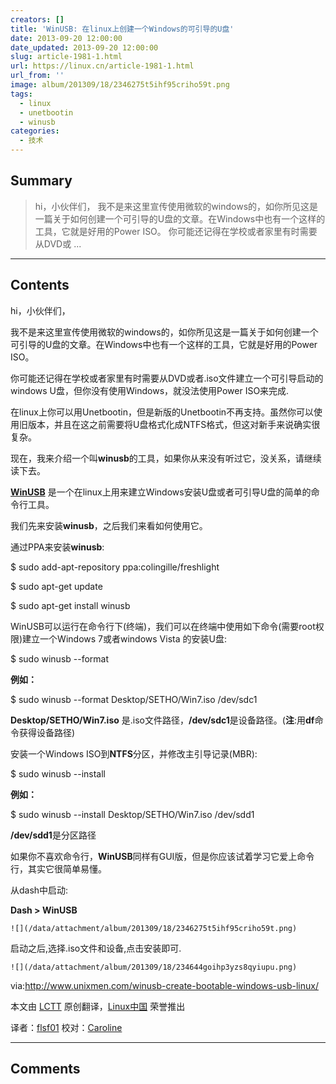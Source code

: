 ```yaml
---
creators: []
title: 'WinUSB: 在linux上创建一个Windows的可引导的U盘'
date: 2013-09-20 12:00:00
date_updated: 2013-09-20 12:00:00
slug: article-1981-1.html
url: https://linux.cn/article-1981-1.html
url_from: ''
image: album/201309/18/2346275t5ihf95criho59t.png
tags:
  - linux
  - unetbootin
  - winusb
categories:
  - 技术
---
```


## Summary

> hi，小伙伴们，
> 我不是来这里宣传使用微软的windows的，如你所见这是一篇关于如何创建一个可引导的U盘的文章。在Windows中也有一个这样的工具，它就是好用的Power ISO。
> 你可能还记得在学校或者家里有时需要从DVD或  ...

***

<!-- more -->

## Contents

hi，小伙伴们，

我不是来这里宣传使用微软的windows的，如你所见这是一篇关于如何创建一个可引导的U盘的文章。在Windows中也有一个这样的工具，它就是好用的Power ISO。

你可能还记得在学校或者家里有时需要从DVD或者.iso文件建立一个可引导启动的windows U盘，但你没有使用Windows，就没法使用Power ISO来完成.

在linux上你可以用Unetbootin，但是新版的Unetbootin不再支持。虽然你可以使用旧版本，并且在这之前需要将U盘格式化成NTFS格式，但这对新手来说确实很复杂。

现在，我来介绍一个叫**winusb**的工具，如果你从来没有听过它，没关系，请继续读下去。

[**WinUSB**](http://congelli.eu/prog_info_winusb.html) 是一个在linux上用来建立Windows安装U盘或者可引导U盘的简单的命令行工具。

我们先来安装**winusb**，之后我们来看如何使用它。

通过PPA来安装**winusb**:

$ sudo add-apt-repository ppa:colingille/freshlight

$ sudo apt-get update

$ sudo apt-get install winusb

WinUSB可以运行在命令行下(终端)，我们可以在终端中使用如下命令(需要root权限)建立一个Windows 7或者windows Vista 的安装U盘:

$ sudo winusb --format

**例如：**

$ sudo winusb --format Desktop/SETHO/Win7.iso /dev/sdc1

**Desktop/SETHO/Win7.iso** 是.iso文件路径，**/dev/sdc1**是设备路径。(**注**:用**df**命令获得设备路径)

安装一个Windows ISO到**NTFS**分区，并修改主引导记录(MBR):

$ sudo winusb --install

**例如：**

$ sudo winusb --install Desktop/SETHO/Win7.iso /dev/sdd1

**/dev/sdd1**是分区路径

如果你不喜欢命令行，**WinUSB**同样有GUI版，但是你应该试着学习它爱上命令行，其实它很简单易懂。

从dash中启动:

**Dash > WinUSB**

 `![](/data/attachment/album/201309/18/2346275t5ihf95criho59t.png)`

启动之后,选择.iso文件和设备,点击安装即可.

 `![](/data/attachment/album/201309/18/234644goihp3yzs8qyiupu.png)`

 

via:<http://www.unixmen.com/winusb-create-bootable-windows-usb-linux/>

本文由 [LCTT](https://github.com/LCTT/TranslateProject) 原创翻译，[Linux中国](https://linux.cn/portal.php) 荣誉推出

译者：[flsf01](https://linux.cn/space/flsf01) 校对：[Caroline](https://linux.cn/space/14763)

***

## Comments
